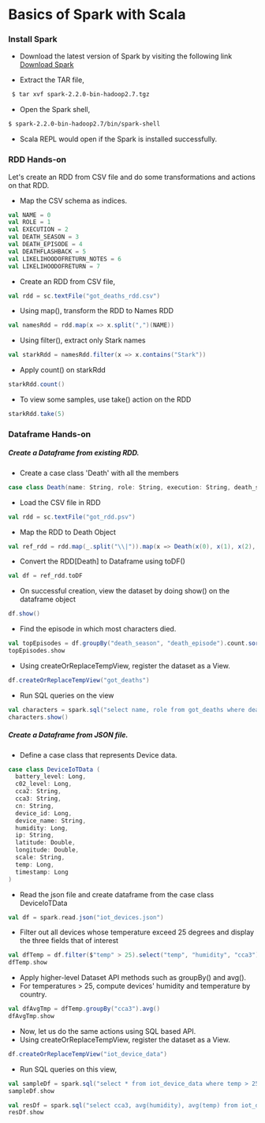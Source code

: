 # Basics of Spark with Scala

### Install Spark

 * Download the latest version of Spark by visiting the following link [Download Spark](http://spark.apache.org/downloads.html)
 
 * Extract the TAR file,
```bash
 $ tar xvf spark-2.2.0-bin-hadoop2.7.tgz  
```
 
 * Open the Spark shell,

```bash
$ spark-2.2.0-bin-hadoop2.7/bin/spark-shell
```

* Scala REPL would open if the Spark is installed successfully.


### RDD Hands-on

Let's create an RDD from CSV file and do some transformations and actions on that RDD.

*	Map the CSV schema as indices.

```scala
val NAME = 0
val ROLE = 1
val EXECUTION = 2
val DEATH_SEASON = 3
val DEATH_EPISODE = 4
val DEATHFLASHBACK = 5
val LIKELIHOODOFRETURN_NOTES = 6
val LIKELIHOODOFRETURN = 7
```

*	Create an RDD from CSV file, 

```scala
val rdd = sc.textFile("got_deaths_rdd.csv")
```

*	Using map(), transform the RDD to Names RDD

```scala
val namesRdd = rdd.map(x => x.split(",")(NAME))
```

*	Using filter(), extract only Stark names

```scala
val starkRdd = namesRdd.filter(x => x.contains("Stark"))
```

*	Apply count() on starkRdd

```scala
starkRdd.count()
```

*	To view some samples, use take() action on the RDD

```scala
starkRdd.take(5)
```


### Dataframe Hands-on

##### Create a Dataframe from existing RDD.

*	Create a case class 'Death' with all the members

```scala
case class Death(name: String, role: String, execution: String, death_season: Int, death_episode: Int, deathFlashback: String, likelihoodOfReturn_notes: String, likelihoodOfReturn: String)
```

*	Load the CSV file in RDD

```scala
val rdd = sc.textFile("got_rdd.psv")
```

*	Map the RDD to Death Object

```scala
val ref_rdd = rdd.map(_.split("\\|")).map(x => Death(x(0), x(1), x(2), x(3).toInt, x(4).toInt, x(5), x(6), x(7)))
```

*	Convert the RDD[Death] to Dataframe using toDF()

```scala
val df = ref_rdd.toDF
```

* On successful creation, view the dataset by doing show() on the dataframe object

```scala
df.show()
```

* Find the episode in which most characters died.

```scala
val topEpisodes = df.groupBy("death_season", "death_episode").count.sort($"count".desc)
topEpisodes.show
```

*	Using createOrReplaceTempView, register the dataset as a View.

```scala
df.createOrReplaceTempView("got_deaths")
```

*	Run SQL queries on the view

```scala
val characters = spark.sql("select name, role from got_deaths where death_season = 6 and death_episode = 10")
characters.show()
```

#####	Create a Dataframe from JSON file.

* Define a case class that represents Device data.
```scala
case class DeviceIoTData (
  battery_level: Long,
  c02_level: Long,
  cca2: String,
  cca3: String,
  cn: String,
  device_id: Long,
  device_name: String,
  humidity: Long,
  ip: String,
  latitude: Double,
  longitude: Double,
  scale: String,
  temp: Long,
  timestamp: Long
)
```

* Read the json file and create dataframe from the case class DeviceIoTData

```scala
val df = spark.read.json("iot_devices.json")
```

* Filter out all devices whose temperature exceed 25 degrees and display the three fields that of interest

```scala
val dfTemp = df.filter($"temp" > 25).select("temp", "humidity", "cca3")
dfTemp.show
```

* Apply higher-level Dataset API methods such as groupBy() and avg().
* For temperatures > 25, compute devices' humidity and temperature by country.

```scala
val dfAvgTmp = dfTemp.groupBy("cca3").avg()
dfAvgTmp.show

```

*	Now, let us do the same actions using SQL based API.
*	Using createOrReplaceTempView, register the dataset as a View.

```scala
df.createOrReplaceTempView("iot_device_data")
```

* Run SQL queries on this view,

```scala
val sampleDf = spark.sql("select * from iot_device_data where temp > 25 limit 10")
sampleDf.show
```

```scala
val resDf = spark.sql("select cca3, avg(humidity), avg(temp) from iot_device_data where temp > 25 group by cca3 limit 10")
resDf.show
```